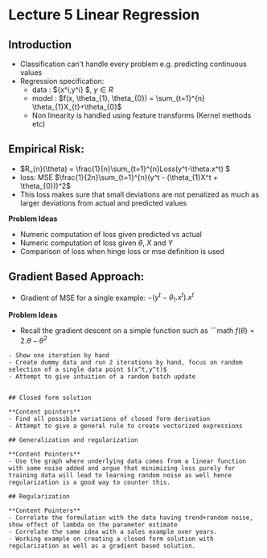 # Lecture 5 Linear Regression

## Introduction

- Classification can't handle every problem e.g. predicting continuous values
- Regression specification:
    - data : $\{x^i,y^i\} $, $y \in R$
    - model : $f(x, \theta_{1}, \theta_{0}) =  \sum_{t=1}^{n} \theta_{1}X_{t}+\theta_{0}$ 
    - Non linearity is handled using feature transforms (Kernel methods etc)

## Empirical Risk:
- $R_{n}(\theta) = \frac{1}{n}\sum_{t=1}^{n}Loss(y^t-\theta.x^t) $
- loss: MSE $\frac{1}{2n}\sum_{t=1}^{n}(y^t - (\theta_{1}X^t + \theta_{0}))^2$
- This loss makes sure that small deviations are not penalized as much as larger deviations from actual and predicted values

**Problem Ideas** 
- Numeric computation of loss given predicted vs actual
- Numeric computation of loss given $\theta$, $X$ and $Y$
- Comparison of loss when hinge loss or mse definition is used

## Gradient Based Approach:
- Gradient of MSE for a single example: $-(y^t-\theta_{1}.x^t).x^t$

**Problem Ideas**
- Recall the gradient descent on a simple function such as ```math 
$f(\theta) = 2.\theta - \theta^2$
```
- Show one iteration by hand
- Create dummy data and run 2 iterations by hand, focus on random selection of a single data point $(x^t,y^t)$
- Attempt to give intuition of a random batch update


## Closed form solution

**Content pointers**
- Find all possible variations of closed form derivation
- Attempt to give a general rule to create vectorized expressions

## Generalization and regularization

**Content Pointers**
- Use the graph where underlying data comes from a linear function with some noise added and argue that minimizing loss purely for training data will lead to learning random noise as well hence regularization is a good way to counter this.

## Regularization

**Content Pointers**
- Correlate the formulation with the data having trend+random noise, show effect of lambda on the parameter estimate
- Correlate the same idea with a sales example over years.
- Working example on creating a closed form solution with regularization as well as a gradient based solution.

